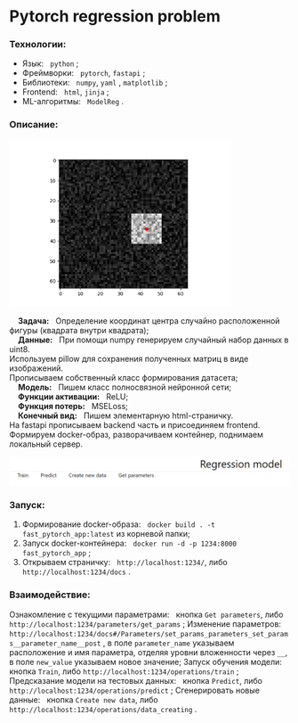 # Pytorch regression problem

### Технологии:
- Язык: &nbsp; `python` ;
- Фреймворки: &nbsp; `pytorch`, `fastapi` ;
- Библиотеки: &nbsp; `numpy`, `yaml` , `matplotlib` ;
- Frontend: &nbsp; `html`, `jinja` ;
- ML-алгоритмы: &nbsp; `ModelReg` .
  
### Описание:

<img width='400px' src='https://github.com/primera7790/pytorch_regression/blob/master/github_data/show_img.png' alt='square'/>

&nbsp; &nbsp; **Задача:** &nbsp; Определение координат центра случайно расположенной фигуры (квадрата внутри квадрата); <br>
&nbsp; &nbsp; **Данные:** &nbsp; При помощи numpy генерируем случайный набор данных в uint8. <br>
Используем pillow для сохранения полученных матриц в виде изображений. <br>
Прописываем собственный класс формирования датасета; <br>
&nbsp; &nbsp; **Модель:** &nbsp; Пишем класс полносвязной нейронной сети; <br>
&nbsp; &nbsp; **Функции активации:** &nbsp; ReLU; <br>
&nbsp; &nbsp; **Функция потерь:** &nbsp; MSELoss; <br>
&nbsp; &nbsp; **Конечный вид:** &nbsp; Пишем элементарную html-страничку. <br>
На fastapi прописываем backend часть и присоединяем frontend. <br>
Формируем docker-образ, разворачиваем контейнер, поднимаем локальный сервер.

<img width='800px' src='https://github.com/primera7790/pytorch_regression/blob/master/github_data/interface.PNG' alt='interface'/>

### Запуск:

1. Формирование docker-образа: &nbsp; `docker build . -t fast_pytorch_app:latest` из корневой папки;
2. Запуск docker-контейнера: &nbsp; `docker run -d -p 1234:8000 fast_pytorch_app` ;
3. Открываем страничку: &nbsp; `http://localhost:1234/`, либо `http://localhost:1234/docs` .


### Взаимодействие:

Ознакомление с текущими параметрами: &nbsp; кнопка `Get parameters`, либо `http://localhost:1234/parameters/get_params` ;
Изменение параметров: &nbsp; `http://localhost:1234/docs#/Parameters/set_params_parameters_set_params__parameter_name__post` , в поле `parameter_name` указываем расположение и имя параметра, отделяя уровни вложенности через `__`, в поле `new_value` указываем новое значение;
Запуск обучения модели: &nbsp; кнопка `Train`, либо `http://localhost:1234/operations/train` ;
Предсказание модели на тестовых данных: &nbsp; кнопка `Predict`, либо `http://localhost:1234/operations/predict` ;
Сгенерировать новые данные: &nbsp; кнопка `Create new data`, либо `http://localhost:1234/operations/data_creating` .

